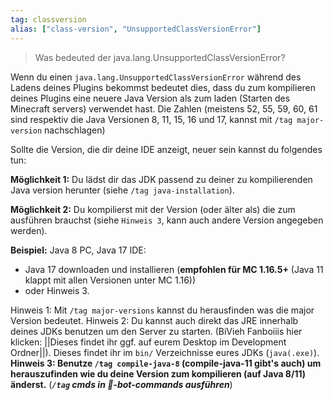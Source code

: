```yaml
---
tag: classversion
alias: ["class-version", "UnsupportedClassVersionError"]
---
```


> Was bedeuted der java.lang.UnsupportedClassVersionError?

Wenn du einen `java.lang.UnsupportedClassVersionError` während des Ladens deines Plugins bekommst bedeutet dies, dass du zum kompilieren deines Plugins eine neuere Java Version als zum laden (Starten des Minecraft servers) verwendet hast.
Die Zahlen (meistens 52, 55, 59, 60, 61 sind respektiv die Java Versionen 8, 11, 15, 16 und 17, kannst mit `/tag major-version` nachschlagen)

Sollte die Version, die dir deine IDE anzeigt, neuer sein kannst du folgendes tun:

**Möglichkeit 1:**  Du lädst dir das JDK passend zu deiner zu kompilierenden Java version herunter (siehe `/tag java-installation`).

**Möglichkeit 2:** Du kompilierst mit der Version (oder älter als) die zum ausführen brauchst (siehe `Hinweis 3`, kann auch andere Version angegeben werden).

**Beispiel:** Java 8 PC, Java 17 IDE:
 - Java 17 downloaden und installieren (**empfohlen für MC 1.16.5+** (Java 11 klappt mit allen Versionen unter MC 1.16))
 - oder Hinweis 3.

Hinweis 1: Mit `/tag major-versions` kannst du herausfinden was die major Version bedeutet.
Hinweis 2: Du kannst auch direkt das JRE innerhalb deines JDKs benutzen um den Server zu starten. (BiVieh Fanboiiis hier klicken: ||Dieses findet ihr ggf. auf eurem Desktop im Development Ordner||). Dieses findet ihr im `bin/` Verzeichnisse eures JDKs (`java(.exe)`).
__Hinweis 3: Benutze `/tag compile-java-8` (compile-java-11 gibt's auch) um herauszufinden wie du deine Version zum kompilieren (auf Java 8/11) änderst.__
(***`/tag` cmds in 🤖-bot-commands ausführen***)
